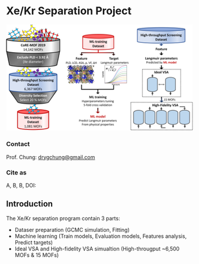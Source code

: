 # Xe/Kr Separation Project
                     
![Workflow of this work](/Figures/workflow.png "workflow")

### Contact
Prof. Chung: drygchung@gmail.com

### Cite as
A, B, B, DOI: 

## Introduction

The Xe/Kr separation program contain 3 parts:
- Dataser preparation (GCMC simulation, Fitting)
- Machine learning (Train models, Evaluation models, Features analysis, Predict targets)
- Ideal VSA and High-fidelity VSA simualtion (High-througput ~6,500 MOFs & 15 MOFs)

